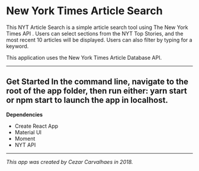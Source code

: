 # New York Times Article Search

This NYT Article Search is a simple article search tool using The New York Times API . Users can select sections from the NYT Top Stories, and the most recent 10 articles will be displayed. Users can also filter by typing for a keyword. 

This application uses the New York Times Article Database API. 

---
**Get Started**
In the command line, navigate to the root of the app folder, then run either: yarn start or npm start to launch the app in localhost. 
---
**Dependencies**
- Create React App
- Material UI
- Moment
- NYT API

---

*This app was created by Cezar Carvalhaes in 2018.*
